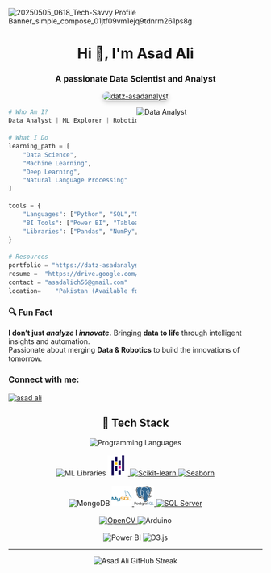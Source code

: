 ![20250505_0618_Tech-Savvy Profile Banner_simple_compose_01jtf09vm1ejq9tdnrm261ps8g](https://github.com/user-attachments/assets/4f0e615a-c3b1-4dcd-a12f-1725a8220b2e)




<h1 align="center">Hi 👋, I'm Asad Ali</h1>
<h3 align="center">A passionate Data Scientist and Analyst</h3>

<p align="center">
    <a href="https://github.com/datz-asadanalyst" target="_blank">
        <img src="https://komarev.com/ghpvc/?username=datz-asadanalyst&label=Profile%20views&color=4A90E2&style=for-the-badge" alt="datz-asadanalyst" style="border-radius: 10px; box-shadow: 0 4px 8px rgba(0, 0, 0, 0.2);" />
    </a>
</p>
<!-- Use inline CSS with float to move image to the right -->
<img align="right" src="https://github.com/user-attachments/assets/12bcd327-e9f2-4368-aa17-ddb4d84a4338" alt="Data Analyst" width="250"/>

<!-- Text stays on the left side -->

```python
# Who Am I?
Data Analyst | ML Explorer | Robotics + Analytics Believer

# What I Do
learning_path = [
    "Data Science",
    "Machine Learning",
    "Deep Learning",
    "Natural Language Processing"
]

tools = {
    "Languages": ["Python", "SQL","C++","C"],
    "BI Tools": ["Power BI", "Tableau", "Excel"],
    "Libraries": ["Pandas", "NumPy", "Matplotlib","Searborn","Sciktlearn"]
}

# Resources
portfolio = "https://datz-asadanalyst.github.io/"
resume =  "https://drive.google.com/file/d/1DY2xDkMrlqRsxJpfPS8S-Hayn-F6wLbC/view"
contact = "asadalich56@gmail.com"
location=    "Pakistan (Available for remote & freelance opportunities)"

```
### 🔍 **Fun Fact**

**I don’t just _analyze_  I _innovate_.**  Bringing **data to life** through intelligent insights and automation.  
Passionate about merging **Data & Robotics** to build the innovations of tomorrow.




<!-- Text stays on the left side -->




<h3 align="left">Connect with me:</h3>
<p align="left">
<a href="https://linkedin.com/in/asad ali" target="blank"><img align="center" src="https://raw.githubusercontent.com/rahuldkjain/github-profile-readme-generator/master/src/images/icons/Social/linked-in-alt.svg" alt="asad ali" height="30" width="40" /></a>
</p>





<!-- TECHNOLOGIES & TOOLS -->

<h2 align="center">🚀 Tech Stack</h2>

<p align="center">
  <!-- Programming Languages -->
  <img src="https://skillicons.dev/icons?i=python,c,cpp" alt="Programming Languages" />
  <br/><br/>

  <!-- ML / DS Libraries -->
  <img src="https://skillicons.dev/icons?i=tensorflow,pytorch" alt="ML Libraries" />
  <a href="https://pandas.pydata.org/" target="_blank" title="Pandas">
    <img src="https://raw.githubusercontent.com/devicons/devicon/master/icons/pandas/pandas-original.svg" width="40" height="40" alt="Pandas"/>
  </a>
  <a href="https://scikit-learn.org/" target="_blank" title="Scikit-learn">
    <img src="https://upload.wikimedia.org/wikipedia/commons/0/05/Scikit_learn_logo_small.svg" width="40" height="40" alt="Scikit-learn"/>
  </a>
  <a href="https://seaborn.pydata.org/" target="_blank" title="Seaborn">
    <img src="https://seaborn.pydata.org/_images/logo-mark-lightbg.svg" width="40" height="40" alt="Seaborn"/>
  </a>
  <br/><br/>

  <!-- Databases -->
  <img src="https://skillicons.dev/icons?i=mongodb" alt="MongoDB" />
  <a href="https://www.mysql.com/" target="_blank" title="MySQL">
    <img src="https://raw.githubusercontent.com/devicons/devicon/master/icons/mysql/mysql-original-wordmark.svg" width="40" height="40" alt="MySQL"/>
  </a>
  <a href="https://www.postgresql.org" target="_blank" title="PostgreSQL">
    <img src="https://raw.githubusercontent.com/devicons/devicon/master/icons/postgresql/postgresql-original-wordmark.svg" width="40" height="40" alt="PostgreSQL"/>
  </a>
  <a href="https://www.microsoft.com/en-us/sql-server" target="_blank" title="SQL Server">
    <img src="https://www.svgrepo.com/show/303229/microsoft-sql-server-logo.svg" width="40" height="40" alt="SQL Server"/>
  </a>
  <br/><br/>

  <!-- Computer Vision & Robotics -->
  <a href="https://opencv.org/" target="_blank" title="OpenCV">
    <img src="https://www.vectorlogo.zone/logos/opencv/opencv-icon.svg" width="40" height="40" alt="OpenCV"/>
  </a>
  <img src="https://skillicons.dev/icons?i=arduino" alt="Arduino" />
  <br/><br/>

  <!-- BI / Data Visualization -->
  <img src="https://img.shields.io/badge/Power%20BI-F2C811?style=for-the-badge&logo=powerbi&logoColor=black" alt="Power BI" />
  <img src="https://img.shields.io/badge/D3.js-F9A03C?style=for-the-badge&logo=d3.js&logoColor=black" alt="D3.js" />
</p>


---


  


<p align="center">
  <img src="https://github-readme-streak-stats.herokuapp.com?user=datz-asadanalyst&theme=tokyonight&hide_border=false&date_format=M%20j%5B%2C%20Y%5D" alt="Asad Ali GitHub Streak" />
</p>



